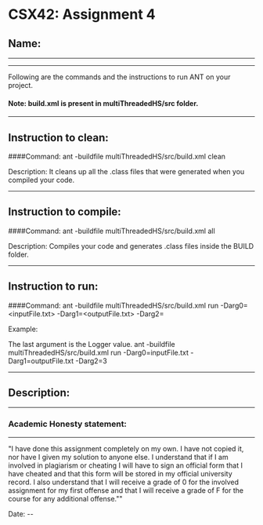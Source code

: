 # CSX42: Assignment 4
## Name: 

-----------------------------------------------------------------------
-----------------------------------------------------------------------


Following are the commands and the instructions to run ANT on your project.
#### Note: build.xml is present in multiThreadedHS/src folder.

-----------------------------------------------------------------------
## Instruction to clean:

####Command: 
ant -buildfile multiThreadedHS/src/build.xml clean

Description: It cleans up all the .class files that were generated when you
compiled your code.

-----------------------------------------------------------------------
## Instruction to compile:

####Command: ant -buildfile multiThreadedHS/src/build.xml all

Description: Compiles your code and generates .class files inside the BUILD folder.

-----------------------------------------------------------------------
## Instruction to run:

####Command: 
ant -buildfile multiThreadedHS/src/build.xml run -Darg0=<inputFile.txt> -Darg1=<outputFile.txt> -Darg2=<Logger-Value> 

Example:

The last argument is the Logger value. 
ant -buildfile multiThreadedHS/src/build.xml run -Darg0=inputFile.txt -Darg1=outputFile.txt -Darg2=3



-----------------------------------------------------------------------
## Description:


-----------------------------------------------------------------------
### Academic Honesty statement:
-----------------------------------------------------------------------

"I have done this assignment completely on my own. I have not copied
it, nor have I given my solution to anyone else. I understand that if
I am involved in plagiarism or cheating I will have to sign an
official form that I have cheated and that this form will be stored in
my official university record. I also understand that I will receive a
grade of 0 for the involved assignment for my first offense and that I
will receive a grade of F for the course for any additional
offense.""

Date: -- 


